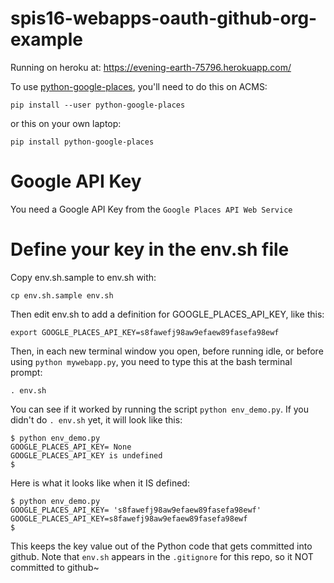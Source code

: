 # spis16-webapps-oauth-github-org-example 

Running on heroku at: <https://evening-earth-75796.herokuapp.com/>

To use [python-google-places](https://github.com/slimkrazy/python-google-places), you'll need to do this on ACMS:

```
pip install --user python-google-places
```

or this on your own laptop:

```
pip install python-google-places
```

# Google API Key

You need a Google API Key from the `Google Places API Web Service`

# Define your key in the env.sh file

Copy env.sh.sample to env.sh with:

```
cp env.sh.sample env.sh
```

Then edit env.sh to add a definition for GOOGLE_PLACES_API_KEY, like this:

```
export GOOGLE_PLACES_API_KEY=s8fawefj98aw9efaew89fasefa98ewf
```

Then, in each new terminal window you open, before running idle, or before using `python mywebapp.py`, you need to type this at the bash terminal prompt:

```
. env.sh
```

You can see if it worked by running the script `python env_demo.py`.   If you didn't do `. env.sh` yet, it will look like this:

```
$ python env_demo.py
GOOGLE_PLACES_API_KEY= None
GOOGLE_PLACES_API_KEY is undefined
$ 
```

Here is what it looks like when it IS defined:

```
$ python env_demo.py
GOOGLE_PLACES_API_KEY= 's8fawefj98aw9efaew89fasefa98ewf'
GOOGLE_PLACES_API_KEY=s8fawefj98aw9efaew89fasefa98ewf
$ 
```

This keeps the key value out of the Python code that gets committed into github.   Note that `env.sh` appears in the `.gitignore` for this repo, so it NOT committed to github~

